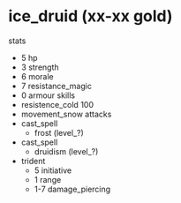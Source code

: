 # ice_druid (xx-xx gold)

stats
* 5 hp
* 3 strength
* 6 morale
* 7 resistance_magic
* 0 armour
skills
* resistence_cold 100
* movement_snow
attacks
* cast_spell
  * frost (level_?)
* cast_spell
  * druidism (level_?)
* trident
  * 5 initiative
  * 1 range
  * 1-7 damage_piercing
